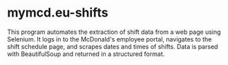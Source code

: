# mymcd.eu-shifts
This program automates the extraction of shift data from a web page using Selenium. It logs in to the McDonald's employee portal, navigates to the shift schedule page, and scrapes dates and times of shifts. Data is parsed with BeautifulSoup and returned in a structured format.
